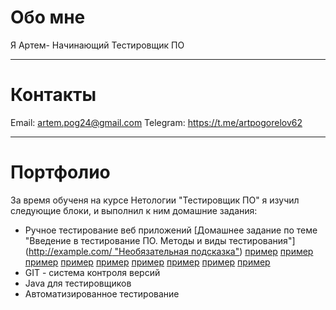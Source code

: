 #  Обо мне #
Я Артем- Начинающий Тестировщик ПО
***
#  Контакты
Email: artem.pog24@gmail.com
Telegram: https://t.me/artpogorelov62
***
#  Портфолио
За время обученя на курсе Нетологии "Тестировщик ПО" я изучил следующие блоки, и выполнил к ним домашние задания:
* Ручное тестирование веб приложений
[Домашнее задание по теме "Введение в тестирование ПО. Методы и виды тестирования"]([http://example.com/ "Необязательная подсказка"](https://docs.google.com/document/d/1r7pGoEyuFQHeY8_rU7VzKvMtLSFad9U4TPWU1KvWzLo/edit?usp=sharing))
[пример](http://example.com/ "Необязательная подсказка")
[пример](http://example.com/ "Необязательная подсказка")
[пример](http://example.com/ "Необязательная подсказка")
[пример](http://example.com/ "Необязательная подсказка")
[пример](http://example.com/ "Необязательная подсказка")
[пример](http://example.com/ "Необязательная подсказка")
[пример](http://example.com/ "Необязательная подсказка")
[пример](http://example.com/ "Необязательная подсказка")
[пример](http://example.com/ "Необязательная подсказка")
* GIT - система контроля версий
* Java для тестировщиков
* Автоматизированное тестирование
